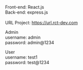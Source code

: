 Front-end: React.js<br>
Back-end: express.js<br><br>
URL Project:
https://url.rct-dev.com

Admin<br>
username: admin <br>
password: admin@1234

User<br>
username: test1<br>
password: test@1234<br>
